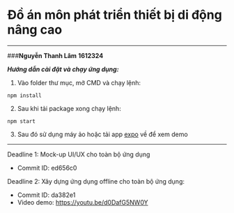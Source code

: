 # Đồ án môn phát triển thiết bị di động nâng cao
***
###**Nguyễn Thanh Lâm** 
**1612324**

***Hướng dẫn cài đặt và chạy ứng dụng:***
1. Vào folder thư mục, mở CMD và chạy lệnh:
```
npm install
```
2. Sau khi tải package xong chạy lệnh: 
```
npm start
```
3. Sau đó sử dụng máy ảo hoặc tải app [expo](https://play.google.com/store/apps/details?id=host.exp.exponent&hl=en) về để xem demo

***
Deadline 1: Mock-up UI/UX cho toàn bộ ứng dụng
- Commit ID: ed656c0

Deadline 2: Xây dựng ứng dụng offline cho toàn bộ ứng dụng:
- Commit ID: da382e1
- Video demo: https://youtu.be/d0DafG5NW0Y

